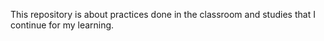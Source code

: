 This repository is about practices done in the classroom and studies that I continue for my learning.
